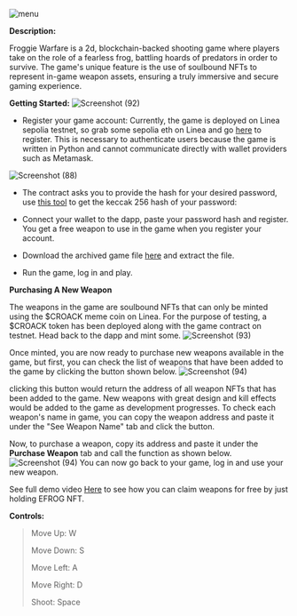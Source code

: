 
![menu](https://github.com/user-attachments/assets/3d9fe045-a9fe-47c7-a6eb-68abd1f8bf85)

<b>Description:</b>

  Froggie Warfare is a 2d, blockchain-backed shooting game where players take on the role of a fearless frog, battling hoards of predators in order to survive.
  The game's unique feature is the use of soulbound NFTs to represent in-game weapon assets, ensuring a truly immersive and secure gaming experience.

<b>Getting Started:</b>
![Screenshot (92)](https://github.com/user-attachments/assets/2544d53c-1719-4093-a8ac-5a07054e5419)


  * Register your game account: Currently, the game is deployed on Linea sepolia testnet, so grab some sepolia eth on Linea and
    go <a href="https://froggiewarfare.surge.sh/">here</a> to register. This is necessary to authenticate users because the game is written in Python and cannot communicate directly with wallet providers such as Metamask.

    
  ![Screenshot (88)](https://github.com/user-attachments/assets/2c800159-706d-4bc1-bb04-e602bc5e98ce)

  * The contract asks you to provide the hash for your desired password, use <a href="https://emn178.github.io/online-tools/keccak_256.html">this tool</a> to get the keccak 256 hash of your password: 

  * Connect your wallet to the dapp, paste your password hash and register. You get a free weapon to use in the game when you register your account.

  * Download the archived game file <a href="https://file.io/sh0iOwlOCbVs">here</a> and extract the file.
    
  * Run the game, log in and play.

<b>Purchasing A New Weapon </b>

The weapons in the game are soulbound NFTs that can only be minted using the $CROACK meme coin on Linea. For the purpose of testing, a $CROACK token has been deployed along with the game contract on testnet. Head back to the dapp and mint some.
![Screenshot (93)](https://github.com/user-attachments/assets/3f033e5d-6f6b-4eca-be5c-2ac53c6485e0)


Once minted, you are now ready to purchase new weapons available in the game, but first, you can check the list of weapons that have been added to the game by clicking the button shown below.
![Screenshot (94)](https://github.com/user-attachments/assets/80283380-a99d-4f4b-ac30-6f5cfe8691c9)

clicking this button would return the address of all weapon NFTs that has been added to the game. New weapons with great design and kill effects would be added to the game as development progresses.
To check each weapon's name in game, you can copy the weapon address and paste it under the "See Weapon Name" tab and click the button.

Now, to purchase a weapon, copy its address and paste it under the <b>Purchase Weapon</b> tab and call the function as shown below.
![Screenshot (94)](https://github.com/user-attachments/assets/15aefb2d-08fd-40c2-8181-a48a1ed36e65)
You can now go back to your game, log in and use your new weapon.

See full demo video <a href="https://drive.google.com/file/d/1tuGsEAHd_vku4NPkSZZ-MEdexknwz1Mq/view?usp=sharing">Here</a> to see how you can claim weapons for free by just holding EFROG NFT.


<b> Controls: </b>

> Move Up: W
>
> Move Down: S
> 
> Move Left: A
> 
> Move Right: D
> 
> Shoot: Space
